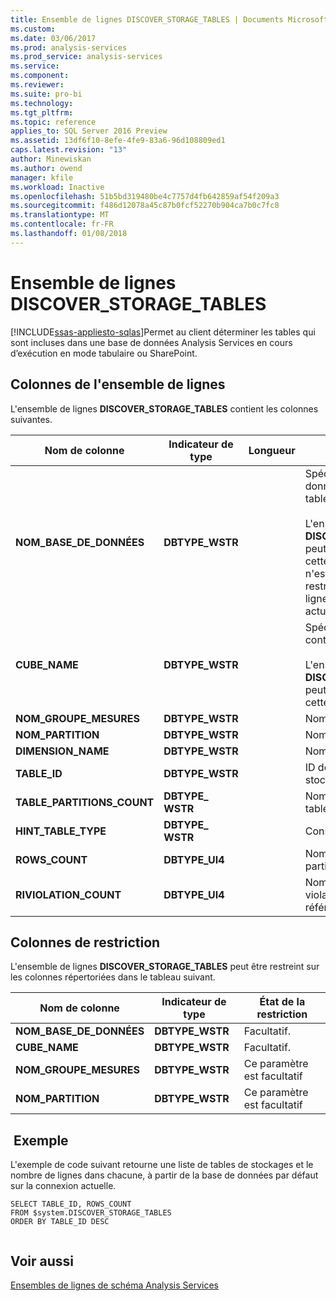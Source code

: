 ```yaml
---
title: Ensemble de lignes DISCOVER_STORAGE_TABLES | Documents Microsoft
ms.custom: 
ms.date: 03/06/2017
ms.prod: analysis-services
ms.prod_service: analysis-services
ms.service: 
ms.component: 
ms.reviewer: 
ms.suite: pro-bi
ms.technology: 
ms.tgt_pltfrm: 
ms.topic: reference
applies_to: SQL Server 2016 Preview
ms.assetid: 13df6f10-8efe-4fe9-83a6-96d108809ed1
caps.latest.revision: "13"
author: Minewiskan
ms.author: owend
manager: kfile
ms.workload: Inactive
ms.openlocfilehash: 51b5bd319480be4c7757d4fb642859af54f209a3
ms.sourcegitcommit: f486d12078a45c87b0fcf52270b904ca7b0c7fc8
ms.translationtype: MT
ms.contentlocale: fr-FR
ms.lasthandoff: 01/08/2018
---
```

# <a name="discoverstoragetables-rowset"></a>Ensemble de lignes DISCOVER_STORAGE_TABLES
[!INCLUDE[ssas-appliesto-sqlas](../../../includes/ssas-appliesto-sqlas.md)]Permet au client déterminer les tables qui sont incluses dans une base de données Analysis Services en cours d’exécution en mode tabulaire ou SharePoint.  
  
## <a name="rowset-columns"></a>Colonnes de l'ensemble de lignes  
 L'ensemble de lignes **DISCOVER_STORAGE_TABLES** contient les colonnes suivantes.  
  
|**Nom de colonne**|**Indicateur de type**|**Longueur**|**Description**|  
|---------------------|------------------------|----------------|---------------------|  
|**NOM_BASE_DE_DONNÉES**|**DBTYPE_WSTR**||Spécifie le nom de la base de données qui contient les tables.<br /><br /> L'ensemble de lignes **DISCOVER_STORAGE_TABLES** peut être restreint à l'aide de cette colonne. Si cette colonne n'est pas utilisée pour restreindre l'ensemble de lignes, la base de données actuelle est utilisée.|  
|**CUBE_NAME**|**DBTYPE_WSTR**||Spécifie le cube ou modèle qui contient les tables.<br /><br /> L'ensemble de lignes **DISCOVER_STORAGE_TABLES** peut être restreint à l'aide de cette colonne.|  
|**NOM_GROUPE_MESURES**|**DBTYPE_WSTR**||Nom du groupe de mesures.|  
|**NOM_PARTITION**|**DBTYPE_WSTR**||Nom de la partition.|  
|**DIMENSION_NAME**|**DBTYPE_WSTR**||Nom de la dimension.|  
|**TABLE_ID**|**DBTYPE_WSTR**||ID de la table utilisée pour stocker les attributs de table.|  
|**TABLE_PARTITIONS_COUNT**|**DBTYPE_ WSTR**||Nombre de partitions de la table.|  
|**HINT_TABLE_TYPE**|**DBTYPE_ WSTR**||Conseil pour le type de table.|  
|**ROWS_COUNT**|**DBTYPE_UI4**||Nombre de lignes dans la partition.|  
|**RIVIOLATION_COUNT**|**DBTYPE_UI4**||Nombre de lignes avec des violations d'intégrité référentielle.|  
  
## <a name="restriction-columns"></a>Colonnes de restriction  
 L'ensemble de lignes **DISCOVER_STORAGE_TABLES** peut être restreint sur les colonnes répertoriées dans le tableau suivant.  
  
|**Nom de colonne**|**Indicateur de type**|**État de la restriction**|  
|---------------------|------------------------|---------------------------|  
|**NOM_BASE_DE_DONNÉES**|**DBTYPE_WSTR**|Facultatif.|  
|**CUBE_NAME**|**DBTYPE_WSTR**|Facultatif.|  
|**NOM_GROUPE_MESURES**|**DBTYPE_WSTR**|Ce paramètre est facultatif|  
|**NOM_PARTITION**|**DBTYPE_WSTR**|Ce paramètre est facultatif|  
  
## <a name="example"></a> Exemple  
 L'exemple de code suivant retourne une liste de tables de stockages et le nombre de lignes dans chacune, à partir de la base de données par défaut sur la connexion actuelle.  
  
```  
SELECT TABLE_ID, ROWS_COUNT  
FROM $system.DISCOVER_STORAGE_TABLES  
ORDER BY TABLE_ID DESC  
  
```  
  
## <a name="see-also"></a>Voir aussi  
 [Ensembles de lignes de schéma Analysis Services](../../../analysis-services/schema-rowsets/analysis-services-schema-rowsets.md)  
  
  
